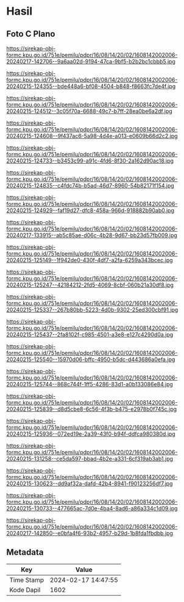 # Hasil

## Foto C Plano

https://sirekap-obj-formc.kpu.go.id/751e/pemilu/pdpr/16/08/14/20/02/1608142002006-20240217-142706--9a6aa02d-9194-47ca-9bf5-b2b2bc1cbbb5.jpg

https://sirekap-obj-formc.kpu.go.id/751e/pemilu/pdpr/16/08/14/20/02/1608142002006-20240215-124355--bde448a6-bf08-4504-b848-f8663fc7de4f.jpg

https://sirekap-obj-formc.kpu.go.id/751e/pemilu/pdpr/16/08/14/20/02/1608142002006-20240215-124512--3c05f70a-6688-49c7-b7ff-28ea0be6a2df.jpg

https://sirekap-obj-formc.kpu.go.id/751e/pemilu/pdpr/16/08/14/20/02/1608142002006-20240215-124608--9f437ac6-5a98-4d4e-a013-e0609b66d2c2.jpg

https://sirekap-obj-formc.kpu.go.id/751e/pemilu/pdpr/16/08/14/20/02/1608142002006-20240215-124733--b3453c99-a91c-4fd6-8f30-2a162d90ac18.jpg

https://sirekap-obj-formc.kpu.go.id/751e/pemilu/pdpr/16/08/14/20/02/1608142002006-20240215-124835--c4fdc74b-b5ad-46d7-8960-54b82171f154.jpg

https://sirekap-obj-formc.kpu.go.id/751e/pemilu/pdpr/16/08/14/20/02/1608142002006-20240215-124929--faf19d27-dfc8-458a-966d-918882b90ab0.jpg

https://sirekap-obj-formc.kpu.go.id/751e/pemilu/pdpr/16/08/14/20/02/1608142002006-20240217-133915--ab5c85ae-d06c-4b28-9d67-bb23d57fb009.jpg

https://sirekap-obj-formc.kpu.go.id/751e/pemilu/pdpr/16/08/14/20/02/1608142002006-20240215-125149--1f942de0-430f-4df7-a2fa-6259a343bcec.jpg

https://sirekap-obj-formc.kpu.go.id/751e/pemilu/pdpr/16/08/14/20/02/1608142002006-20240215-125247--42184212-2fd5-4069-8cbf-060b21a30df8.jpg

https://sirekap-obj-formc.kpu.go.id/751e/pemilu/pdpr/16/08/14/20/02/1608142002006-20240215-125337--267b80bb-5223-4d0b-9302-25ed300cbf91.jpg

https://sirekap-obj-formc.kpu.go.id/751e/pemilu/pdpr/16/08/14/20/02/1608142002006-20240215-125437--2fa8102f-c985-4501-a3e8-e127c4290d0a.jpg

https://sirekap-obj-formc.kpu.go.id/751e/pemilu/pdpr/16/08/14/20/02/1608142002006-20240215-125540--15970d06-bffc-4950-b5dc-d443686a0efa.jpg

https://sirekap-obj-formc.kpu.go.id/751e/pemilu/pdpr/16/08/14/20/02/1608142002006-20240215-125744--868c744f-1ff5-4286-83d1-a0b133086e84.jpg

https://sirekap-obj-formc.kpu.go.id/751e/pemilu/pdpr/16/08/14/20/02/1608142002006-20240215-125839--d8d5cbe8-6c56-4f3b-b475-e2978b0f745c.jpg

https://sirekap-obj-formc.kpu.go.id/751e/pemilu/pdpr/16/08/14/20/02/1608142002006-20240215-125936--072ed19e-2a39-43f0-b94f-ddfca980380d.jpg

https://sirekap-obj-formc.kpu.go.id/751e/pemilu/pdpr/16/08/14/20/02/1608142002006-20240215-131258--ce5da597-bbad-4b2e-a331-6cf319ab3ab1.jpg

https://sirekap-obj-formc.kpu.go.id/751e/pemilu/pdpr/16/08/14/20/02/1608142002006-20240215-130623--dd9af32a-dafd-42b4-8941-f90123256df7.jpg

https://sirekap-obj-formc.kpu.go.id/751e/pemilu/pdpr/16/08/14/20/02/1608142002006-20240215-130733--477665ac-7d0e-4ba4-8ad6-a86a334c1d09.jpg

https://sirekap-obj-formc.kpu.go.id/751e/pemilu/pdpr/16/08/14/20/02/1608142002006-20240217-142850--e0bfa4f6-93b2-4957-b29d-1b8fda1fbdbb.jpg


## Metadata

| Key        | Value               |
| ---------- | ------------------- |
| Time Stamp | 2024-02-17 14:47:55 |
| Kode Dapil | 1602                |



